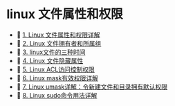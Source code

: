 # linux 文件属性和权限

* 📄 [1. Linux 文件属性和权限详解](linux%20文件属性和权限/1.%20Linux%20文件属性和权限详解.md)
* 📄 [2. Linux 文件拥有者和所属组](linux%20文件属性和权限/2.%20Linux%20文件拥有者和所属组.md)
* 📄 [3. linux文件的三种时间](linux%20文件属性和权限/3.%20linux文件的三种时间.md)
* 📄 [4. Linux 文件隐藏属性](linux%20文件属性和权限/4.%20Linux%20文件隐藏属性.md)
* 📄 [5. Linux ACL访问控制权限](linux%20文件属性和权限/5.%20Linux%20ACL访问控制权限.md)
* 📄 [6. Linux mask有效权限详解](linux%20文件属性和权限/6.%20Linux%20mask有效权限详解.md)
* 📄 [7. Linux umask详解：令新建文件和目录拥有默认权限](linux%20文件属性和权限/7.%20Linux%20umask详解：令新建文件和目录拥有默认权限.md)
* 📄 [8. Linux sudo命令用法详解](linux%20文件属性和权限/8.%20Linux%20sudo命令用法详解.md)

‍
